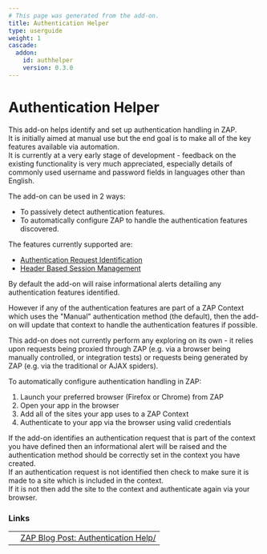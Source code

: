 ```yaml
---
# This page was generated from the add-on.
title: Authentication Helper
type: userguide
weight: 1
cascade:
  addon:
    id: authhelper
    version: 0.3.0
---
```


# Authentication Helper

This add-on helps identify and set up authentication handling in ZAP.  
It is initially aimed at manual use but the end goal is to make all of the key features available via automation.  
It is currently at a very early stage of development - feedback on the existing functionality is very much appreciated, especially details of commonly used username and password fields in languages other than English.

The add-on can be used in 2 ways:

* To passively detect authentication features.
* To automatically configure ZAP to handle the authentication features discovered.

The features currently supported are:


* [Authentication Request Identification](/docs/desktop/addons/authentication-helper/auth-req-id/)
* [Header Based Session Management](/docs/desktop/addons/authentication-helper/session-header/)

By default the add-on will raise informational alerts detailing any authentication features identified.

However if any of the authentication features are part of a ZAP Context which uses the "Manual" authentication method (the default),
then the add-on will update that context to handle the authentication features if possible.

This add-on does not currently perform any exploring on its own - it relies upon requests being proxied through ZAP
(e.g. via a browser being manually controlled, or integration tests) or requests being generated by ZAP
(e.g. via the traditional or AJAX spiders).

To automatically configure authentication handling in ZAP:

1. Launch your preferred browser (Firefox or Chrome) from ZAP
2. Open your app in the browser
3. Add all of the sites your app uses to a ZAP Context
4. Authenticate to your app via the browser using valid credentials

If the add-on identifies an authentication request that is part of the context you have defined then an informational alert will be raised and the authentication method should be correctly set in the context you have created.  
If an authentication request is not identified then check to make sure it is made to a site which is included in the context.  
If it is not then add the site to the context and authenticate again via your browser.

### Links

|   |                                                                              |
|---|------------------------------------------------------------------------------|
|   | [ZAP Blog Post: Authentication Help/](/blog/2023-01-19-authentication-help/) |
